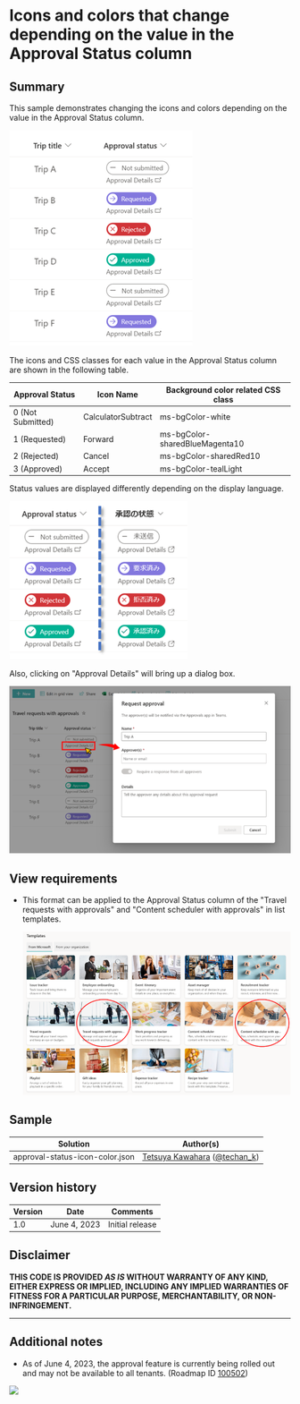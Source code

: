 # Icons and colors that change depending on the value in the Approval Status column

## Summary
This sample demonstrates changing the icons and colors depending on the value in the Approval Status column.

![screenshot of the sample](./assets/screenshot.png)

The icons and CSS classes for each value in the Approval Status column are shown in the following table.

Approval Status  |Icon Name         |Background color related CSS class|
-----------------|------------------|----------------------------------|
0 (Not Submitted)|CalculatorSubtract|ms-bgColor-white                  |
1 (Requested)    |Forward           |ms-bgColor-sharedBlueMagenta10    |
2 (Rejected)     |Cancel            |ms-bgColor-sharedRed10            |
3 (Approved)     |Accept            |ms-bgColor-tealLight              |

Status values are displayed differently depending on the display language.

![screenshot of the sample](./assets/language-differences.png)

Also, clicking on "Approval Details" will bring up a dialog box.

![screenshot of the sample](./assets/approval-details.png)

## View requirements

- This format can be applied to the Approval Status column of the "Travel requests with approvals" and "Content scheduler with approvals" in list templates.

    ![image on the list template](./assets/listtemplates.png)

## Sample

Solution|Author(s)
--------|---------
approval-status-icon-color.json | [Tetsuya Kawahara](https://github.com/tecchan1107) ([@techan_k](https://twitter.com/techan_k))

## Version history

Version |Date        |Comments
--------|------------|----------------
1.0     |June 4, 2023|Initial release

## Disclaimer
**THIS CODE IS PROVIDED *AS IS* WITHOUT WARRANTY OF ANY KIND, EITHER EXPRESS OR IMPLIED, INCLUDING ANY IMPLIED WARRANTIES OF FITNESS FOR A PARTICULAR PURPOSE, MERCHANTABILITY, OR NON-INFRINGEMENT.**

---

## Additional notes

- As of June 4, 2023, the approval feature is currently being rolled out and may not be available to all tenants. (Roadmap ID [100502](https://www.microsoft.com/microsoft-365/roadmap?filters=&searchterms=100502))

<img src="https://pnptelemetry.azurewebsites.net/list-formatting/column-samples/approval-status-icon-color" />